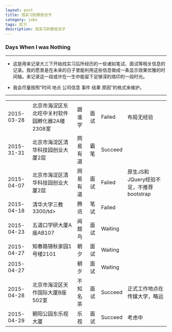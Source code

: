 ```yaml
---
layout: post
title: 找实习的那些日子
category: jobs
tags: 实习
description: 找实习的那些日子
---
```


### Days When I was Nothing 

---

- 这是用来记录大三下开始找实习后所经历的一些诸如笔试、面试等相关信息的记录。我的愿景是在未来的日子里能利用这些信息做成一条显示效果优雅的时间轴，来记录这一段或许在一生中能留下足够深的烙印的一段时光。

- 我会尽量按照“时间 地点 公司信息 事件 结果 原因”的格式来维护。 
 
---


<table>
<tr>
	<td>2015-03-28</td><td>北京市海淀区东北旺中关村软件园孵化器2A楼2308室</td><td>跟谁学</td><td>面试</td><td>Failed</td><td>布局无经验</td>
</tr>
<tr>
	<td>2015-31-31</td><td>北京市海淀区清华科技园创业大厦2层</td><td>网易有道</td><td>霸笔</td><td>Succeed</td><td></td>
</tr>
<tr>
	<td>2015-04-07</td><td>北京市海淀区清华科技园创业大厦2层</td><td>网易有道</td><td>面试</td><td>Failed</td><td>原生JS和JQuery经验不足，不推荐bootstrap</td>
</tr>
<tr>
	<td>2015-04-18</td><td>清华大学三教3300/td><td>腾讯</td><td>笔试</td><td>Failed</td><td></td>
</tr>
<tr>
	<td>2015-04-23</td><td>五道口学研大厦A座AB107</td><td>闻题鸟</td><td>面试</td><td>Waiting</td><td></td>
</tr>
<tr>
	<td>2015-04-27</td><td>知春路锦秋家园1号楼2101</td><td>朝夕</td><td>面试</td><td>Waiting</td><td></td>
</tr>
<tr>
	<td>2015-04-27</td><td></td><td>朝夕</td><td>面试</td><td>Waiting</td><td></td>
</tr>
<tr>
	<td>2015-04-28</td><td>北京市海淀区天作国际大厦B座502室</td><td>不知名茶</td><td>面试</td><td>Succeed</td><td>正式工作地点在传媒大学，略远</td>
</tr>
<tr>
	<td>2015-04-29</td><td>朝阳公园东乐视大厦</td><td>乐视</td><td>面试</td><td>Succeed</td><td>考虑中</td>
</tr>
</table>